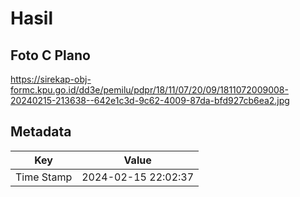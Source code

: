 # Hasil

## Foto C Plano

https://sirekap-obj-formc.kpu.go.id/dd3e/pemilu/pdpr/18/11/07/20/09/1811072009008-20240215-213638--642e1c3d-9c62-4009-87da-bfd927cb6ea2.jpg


## Metadata

| Key        | Value               |
| ---------- | ------------------- |
| Time Stamp | 2024-02-15 22:02:37 |



